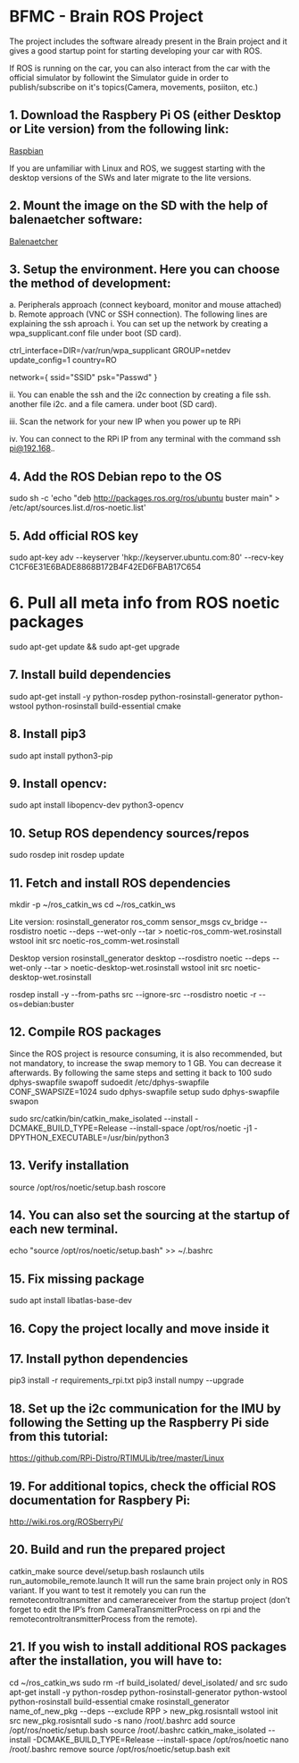 # BFMC - Brain ROS Project

The project includes the software already present in the Brain project and it gives a good startup point for starting developing your car with ROS. 

If ROS is running on the car, you can also interact from the car with the official simulator by followint the Simulator guide in order to
publish/subscribe on it's topics(Camera, movements, posiiton, etc.)

## 1. Download the Raspbery Pi OS  (either Desktop or Lite version) from the following link: 
[Raspbian](https://www.raspberrypi.org/software/operating-systems/) 

If you are unfamiliar with Linux and ROS, we suggest starting with the desktop versions of the SWs and later migrate to the lite versions. 

## 2. Mount the image on the SD with the help of balenaetcher software:

[Balenaetcher](https://www.balena.io/etcher/) 

## 3. Setup the environment. Here you can choose the method of development:
a. Peripherals approach (connect keyboard, monitor and mouse attached) 
b. Remote approach (VNC or SSH connection). The following lines are explaining the ssh aproach
i. You can set up the network by creating a wpa_supplicant.conf file under boot (SD card).

ctrl_interface=DIR=/var/run/wpa_supplicant GROUP=netdev
update_config=1
country=RO

network={
        ssid="SSID"
        psk="Passwd"
}

ii.	You can enable the ssh and the i2c connection by creating a file ssh. another file i2c. and a file camera. under boot (SD card).

iii.	Scan the network for your new IP when you power up te RPi

iv.	You can connect to the RPi IP from any terminal with the command ssh pi@192.168.*.* 


## 4. Add the ROS Debian repo to the OS
sudo sh -c 'echo "deb http://packages.ros.org/ros/ubuntu buster main" > /etc/apt/sources.list.d/ros-noetic.list'


## 5. Add official ROS key
sudo apt-key adv --keyserver 'hkp://keyserver.ubuntu.com:80' --recv-key C1CF6E31E6BADE8868B172B4F42ED6FBAB17C654

# 6. Pull all meta info from ROS noetic packages
sudo apt-get update && sudo apt-get upgrade

## 7. Install build dependencies
sudo apt-get install -y python-rosdep python-rosinstall-generator python-wstool python-rosinstall build-essential cmake

## 8. Install pip3
sudo apt install python3-pip

## 9. Install opencv:
sudo apt install libopencv-dev python3-opencv

## 10. Setup ROS dependency sources/repos
sudo rosdep init
rosdep update


## 11. Fetch and install ROS dependencies
mkdir -p ~/ros_catkin_ws
cd ~/ros_catkin_ws

Lite version:
rosinstall_generator ros_comm sensor_msgs cv_bridge --rosdistro noetic --deps --wet-only --tar > noetic-ros_comm-wet.rosinstall 
wstool init src noetic-ros_comm-wet.rosinstall


Desktop version
rosinstall_generator desktop --rosdistro noetic --deps --wet-only --tar > noetic-desktop-wet.rosinstall 
wstool init src noetic-desktop-wet.rosinstall



rosdep install -y --from-paths src --ignore-src --rosdistro noetic -r --os=debian:buster


## 12. Compile ROS packages
Since the ROS project is resource consuming, it is also recommended, but not mandatory, to increase the swap memory to 1 GB. You can decrease it afterwards. By following the same steps and setting it back to 100
		sudo dphys-swapfile swapoff
		sudoedit /etc/dphys-swapfile
			CONF_SWAPSIZE=1024
		sudo dphys-swapfile setup
		sudo dphys-swapfile swapon

sudo src/catkin/bin/catkin_make_isolated --install -DCMAKE_BUILD_TYPE=Release --install-space /opt/ros/noetic -j1 -DPYTHON_EXECUTABLE=/usr/bin/python3


## 13. Verify installation
source /opt/ros/noetic/setup.bash
roscore

## 14. You can also set the sourcing at the startup of each new terminal.
echo "source /opt/ros/noetic/setup.bash" >> ~/.bashrc

## 15. Fix missing package
sudo apt install libatlas-base-dev

## 16. Copy the project locally and move inside it

## 17. Install python dependencies
pip3 install -r requirements_rpi.txt
pip3 install numpy --upgrade

## 18. Set up the i2c communication for the IMU by following the Setting up the Raspberry Pi side from this tutorial: 
https://github.com/RPi-Distro/RTIMULib/tree/master/Linux 

## 19. For additional topics, check the official ROS documentation for Raspbery Pi: 
http://wiki.ros.org/ROSberryPi/

## 20. Build and run the prepared project
catkin_make
source devel/setup.bash
roslaunch utils run_automobile_remote.launch
It will run the same brain project only in ROS variant. If you want to test it remotely you can run the remotecontroltransmitter and camerareceiver from the startup project (don’t forget to edit the IP’s from CameraTransmitterProcess on rpi and the remotecontroltransmitterProcess from the remote).


## 21. If you wish to install additional ROS packages after the installation, you will have to:
cd ~/ros_catkin_ws
sudo rm -rf build_isolated/ devel_isolated/ and src
sudo apt-get install -y python-rosdep python-rosinstall-generator python-wstool python-rosinstall build-essential cmake
rosinstall_generator name_of_new_pkg --deps --exclude RPP > new_pkg.rosisntall
wstool init src new_pkg.rosisntall
sudo -s
nano /root/.bashrc
	add source /opt/ros/noetic/setup.bash
source /root/.bashrc
catkin_make_isolated --install -DCMAKE_BUILD_TYPE=Release  --install-space /opt/ros/noetic
nano /root/.bashrc
	remove source /opt/ros/noetic/setup.bash
exit
